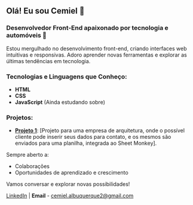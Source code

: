 ## Olá! Eu sou Cemiel 👋

### Desenvolvedor Front-End apaixonado por tecnologia e automóveis 🚀

Estou mergulhado no desenvolvimento front-end, criando interfaces web intuitivas e responsivas. Adoro aprender novas ferramentas e explorar as últimas tendências em tecnologia.

### Tecnologias e Linguagens que Conheço:
- **HTML**
- **CSS**
- **JavaScript** (Ainda estudando sobre)

### Projetos:
- **[Projeto 1](https://github.com/C3miel/Desafio-EscolaDNC.git)**: [Projeto para uma empresa de arquitetura, onde o possível cliente pode inserir seus dados para contato, e os mesmos são enviados para uma planilha, integrada ao Sheet Monkey].



Sempre aberto a:
- Colaborações
- Oportunidades de aprendizado e crescimento

Vamos conversar e explorar novas possibilidades!

[LinkedIn](https://l1nk.dev/Cemiel-Albuquerque) | **Email** - cemiel.albuquerque2@gmail.com
